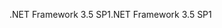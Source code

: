 <span data-ttu-id="ac965-101">.NET Framework 3.5 SP1</span><span class="sxs-lookup"><span data-stu-id="ac965-101">.NET Framework 3.5 SP1</span></span>